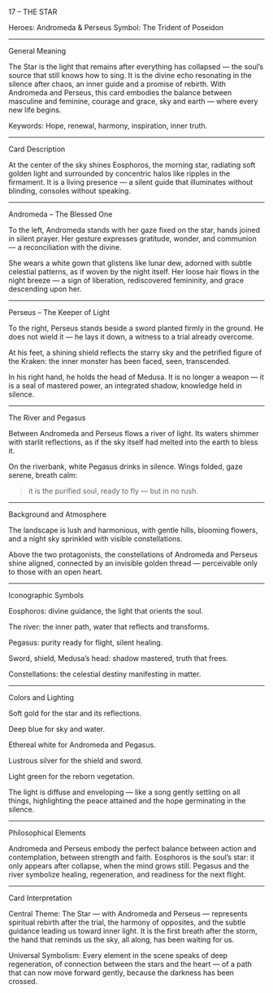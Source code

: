 17 – THE STAR

Heroes: Andromeda & Perseus
Symbol: The Trident of Poseidon


---

General Meaning

The Star is the light that remains after everything has collapsed — the soul’s source that still knows how to sing.
It is the divine echo resonating in the silence after chaos, an inner guide and a promise of rebirth.
With Andromeda and Perseus, this card embodies the balance between masculine and feminine, courage and grace, sky and earth — where every new life begins.

Keywords: Hope, renewal, harmony, inspiration, inner truth.


---

Card Description

At the center of the sky shines Eosphoros, the morning star, radiating soft golden light and surrounded by concentric halos like ripples in the firmament.
It is a living presence — a silent guide that illuminates without blinding, consoles without speaking.


---

Andromeda – The Blessed One

To the left, Andromeda stands with her gaze fixed on the star, hands joined in silent prayer.
Her gesture expresses gratitude, wonder, and communion — a reconciliation with the divine.

She wears a white gown that glistens like lunar dew, adorned with subtle celestial patterns, as if woven by the night itself.
Her loose hair flows in the night breeze — a sign of liberation, rediscovered femininity, and grace descending upon her.


---

Perseus – The Keeper of Light

To the right, Perseus stands beside a sword planted firmly in the ground.
He does not wield it — he lays it down, a witness to a trial already overcome.

At his feet, a shining shield reflects the starry sky and the petrified figure of the Kraken:
the inner monster has been faced, seen, transcended.

In his right hand, he holds the head of Medusa.
It is no longer a weapon — it is a seal of mastered power, an integrated shadow, knowledge held in silence.


---

The River and Pegasus

Between Andromeda and Perseus flows a river of light.
Its waters shimmer with starlit reflections, as if the sky itself had melted into the earth to bless it.

On the riverbank, white Pegasus drinks in silence.
Wings folded, gaze serene, breath calm:

> it is the purified soul, ready to fly — but in no rush.




---

Background and Atmosphere

The landscape is lush and harmonious,
with gentle hills, blooming flowers, and a night sky sprinkled with visible constellations.

Above the two protagonists, the constellations of Andromeda and Perseus
shine aligned, connected by an invisible golden thread — perceivable only to those with an open heart.


---

Iconographic Symbols

Eosphoros: divine guidance, the light that orients the soul.

The river: the inner path, water that reflects and transforms.

Pegasus: purity ready for flight, silent healing.

Sword, shield, Medusa’s head: shadow mastered, truth that frees.

Constellations: the celestial destiny manifesting in matter.



---

Colors and Lighting

Soft gold for the star and its reflections.

Deep blue for sky and water.

Ethereal white for Andromeda and Pegasus.

Lustrous silver for the shield and sword.

Light green for the reborn vegetation.


The light is diffuse and enveloping — like a song gently settling on all things,
highlighting the peace attained and the hope germinating in the silence.


---

Philosophical Elements

Andromeda and Perseus embody the perfect balance between action and contemplation, between strength and faith.
Eosphoros is the soul’s star: it only appears after collapse, when the mind grows still.
Pegasus and the river symbolize healing, regeneration, and readiness for the next flight.


---

Card Interpretation

Central Theme:
The Star — with Andromeda and Perseus — represents spiritual rebirth after the trial, the harmony of opposites, and the subtle guidance leading us toward inner light.
It is the first breath after the storm,
the hand that reminds us the sky, all along, has been waiting for us.

Universal Symbolism:
Every element in the scene speaks of deep regeneration, of connection between the stars and the heart —
of a path that can now move forward gently, because the darkness has been crossed.
